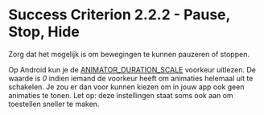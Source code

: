 # Success Criterion 2.2.2 - Pause, Stop, Hide

Zorg dat het mogelijk is om bewegingen te kunnen pauzeren of stoppen.

Op Android kun je de [ANIMATOR\_DURATION\_SCALE](https://developer.android.com/reference/android/provider/Settings.Global#ANIMATOR_DURATION_SCALE) voorkeur uitlezen. De waarde is _0_ indien iemand de voorkeur heeft om animaties helemaal uit te schakelen. Je zou er dan voor kunnen kiezen om in jouw app ook geen animaties te tonen. Let op: deze instellingen staat soms ook aan om toestellen sneller te maken.
